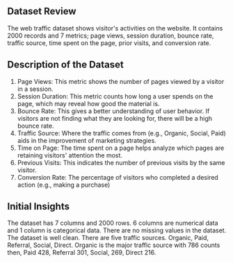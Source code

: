 ## Dataset Review

The web traffic dataset shows visitor's activities on the website. It contains 2000 records and 7 metrics; page views, session duration, bounce rate, traffic source, time spent on the page, prior visits, and conversion rate.
 ## Description of the Dataset
1.	Page Views: This metric shows the number of pages viewed by a visitor in a session.
2.	Session Duration: This metric counts how long a user spends on the page, which may reveal how good the material is.
3.	Bounce Rate: This gives a better understanding of user behavior. If visitors are not finding what they are looking for, there will be a high bounce rate.
4.	Traffic Source: Where the traffic comes from (e.g., Organic, Social, Paid) aids in the improvement of marketing strategies.
5.	Time on Page: The time spent on a page helps analyze which pages are retaining visitors' attention the most.
6.	Previous Visits: This indicates the number of previous visits by the same visitor.
7.	Conversion Rate: The percentage of visitors who completed a desired action (e.g., making a purchase)
## Initial Insights 
The dataset has 7 columns and 2000 rows. 
6 columns are numerical data and 1 column is categorical data.
There are no missing values in the dataset. The dataset is well clean.
There are five traffic sources. Organic, Paid, Referral, Social, Direct. Organic is the major traffic source with 786 counts then, Paid 428, Referral 301, Social, 269, Direct 216.
